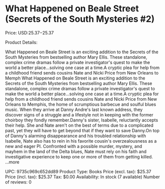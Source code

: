 # What Happened on Beale Street (Secrets of the South Mysteries #2)

Price: USD:$25.37-$25.37

Product Details:

What Happened on Beale Street is an exciting addition to the Secrets of the South Mysteries from bestselling author Mary Ellis. These standalone, complex crime dramas follow a private investigator's quest to make the world a better place...solving one case at a time.A cryptic plea for help from a childhood friend sends cousins Nate and Nicki Price from New Orleans to Memph What Happened on Beale Street is an exciting addition to the Secrets of the South Mysteries from bestselling author Mary Ellis. These standalone, complex crime dramas follow a private investigator's quest to make the world a better place...solving one case at a time.A cryptic plea for help from a childhood friend sends cousins Nate and Nicki Price from New Orleans to Memphis, the home of scrumptious barbecue and soulful blues music. When they arrive at Danny Andre's last known address, they discover signs of a struggle and a lifestyle not in keeping with the former choirboy they fondly remember.Danny's sister, Isabelle, reluctantly accepts their help. She and Nate aren't on the best of terms due to a complicated past, yet they will have to get beyond that if they want to save Danny.On top of Danny's alarming disappearance and his troubled relationship with Isabelle, Nate also has to rein in his favorite cousin's overzealousness as a new and eager PI. Confronted with a possible murder, mystery, and mayhem in the land of the Delta blues, Nate must rely on his faith and investigative experience to keep one or more of them from getting killed. ...more

UPC: 9735c969c652dd89
Product Type: Books
Price (excl. tax): $25.37
Price (incl. tax): $25.37
Tax: $0.00
Availability: In stock (7 available)
Number of reviews: 0